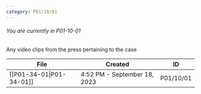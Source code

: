```yaml
---
category: P01/10/01
---
```

###### You are currently in P01-10-01

Any video clips from the press pertaining to the case

| File                                                                                                  | Created                      | ID        |
| ----------------------------------------------------------------------------------------------------- | ---------------------------- | --------- |
| [[P01-34-01\|P01-34-01]] | 4:52 PM - September 18, 2023 | P01/10/01 |

